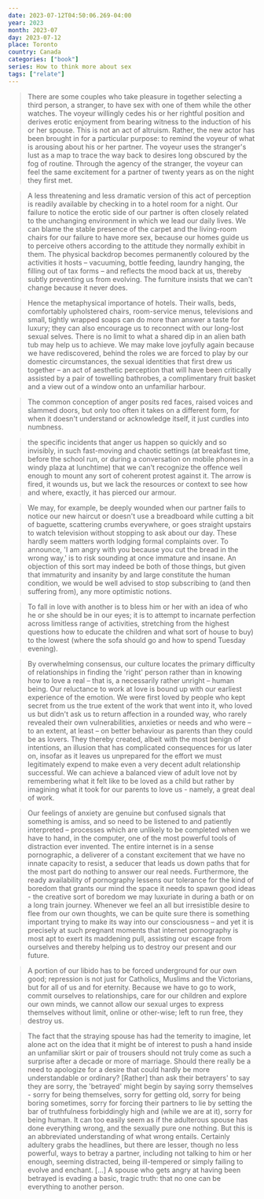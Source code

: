 ```yaml
---
date: 2023-07-12T04:50:06.269-04:00
year: 2023
month: 2023-07
day: 2023-07-12
place: Toronto
country: Canada
categories: ["book"]
series: How to think more about sex
tags: ["relate"]
---
```

> There are some couples who take pleasure in together selecting a third person, a stranger, to have sex with one of them while the other watches. The voyeur willingly cedes his or her rightful position and derives erotic enjoyment from bearing witness to the induction of his or her spouse. This is not an act of altruism. Rather, the new actor has been brought in for a particular purpose: to remind the voyeur of what is arousing about his or her partner. The voyeur uses the stranger's lust as a map to trace the way back to desires long obscured by the fog of routine. Through the agency of the stranger, the voyeur can feel the same excitement for a partner of twenty years as on the night they first met.

> A less threatening and less dramatic version of this act of perception is readily available by checking in to a hotel room for a night. Our failure to notice the erotic side of our partner is often closely related to the unchanging environment in which we lead our daily lives. We can blame the stable presence of the carpet and the living-room chairs for our failure to have more sex, because our homes guide us to perceive others according to the attitude they normally exhibit in them. The physical backdrop becomes permanently coloured by the activities it hosts – vacuuming, bottle feeding, laundry hanging, the filling out of tax forms – and reflects the mood back at us, thereby subtly preventing us from evolving. The furniture insists that we can't change because it never does.

> Hence the metaphysical importance of hotels. Their walls, beds, comfortably upholstered chairs, room-service menus, televisions and small, tightly wrapped soaps can do more than answer a taste for luxury; they can also encourage us to reconnect with our long-lost sexual selves. There is no limit to what a shared dip in an alien bath tub may help us to achieve. We may make love joyfully again because we have rediscovered, behind the roles we are forced to play by our domestic circumstances, the sexual identities that first drew us together – an act of aesthetic perception that will have been critically assisted by a pair of towelling bathrobes, a complimentary fruit basket and a view out of a window onto an unfamiliar harbour.

> The common conception of anger posits red faces, raised voices and slammed doors, but only too often it takes on a different form, for when it doesn't understand or acknowledge itself, it just curdles into numbness. 

> the specific incidents that anger us happen so quickly and so invisibly, in such fast-moving and chaotic settings (at breakfast time, before the school run, or during a conversation on mobile phones in a windy plaza at lunchtime) that we can't recognize the offence well enough to mount any sort of coherent protest against it. The arrow is fired, it wounds us, but we lack the resources or context to see how and where, exactly, it has pierced our armour. 

> We may, for example, be deeply wounded when our partner fails to notice our new haircut or doesn't use a breadboard while cutting a bit of baguette, scattering crumbs everywhere, or goes straight upstairs to watch television without stopping to ask about our day. These hardly seem matters worth lodging formal complaints over. To announce, 'I am angry with you because you cut the bread in the wrong way,' is to risk sounding at once immature and insane. An objection of this sort may indeed be both of those things, but given that immaturity and insanity by and large constitute the human condition, we would be well advised to stop subscribing to (and then suffering from), any more optimistic notions.

> To fall in love with another is to bless him or her with an idea of who he or she should be in our eyes; it is to attempt to incarnate perfection across limitless range of activities, stretching from the highest questions how to educate the children and what sort of house to buy) to the lowest (where the sofa should go and how to spend Tuesday evening).

> By overwhelming consensus, our culture locates the primary difficulty of relationships in finding the 'right' person rather than in knowing how to love a real – that is, a necessarily rather unright – human being. Our reluctance to work at love is bound up with our earliest experience of the emotion. We were first loved by people who kept secret from us the true extent of the work that went into it, who loved us but didn't ask us to return affection in a rounded way, who rarely revealed their own vulnerabilities, anxieties or needs and who were – to an extent, at least – on better behaviour as parents than they could be as lovers. They thereby created, albeit with the most benign of intentions, an illusion that has complicated consequences for us later on, insofar as it leaves us unprepared for the effort we must legitimately expend to make even a very decent adult relationship successful. We can achieve a balanced view of adult love not by remembering what it felt like to be loved as a child but rather by imagining what it took for our parents to love us - namely, a great deal of work.

> Our feelings of anxiety are genuine but confused signals that something is amiss, and so need to be listened to and patiently interpreted – processes which are unlikely to be completed when we have to hand, in the computer, one of the most powerful tools of distraction ever invented. The entire internet is in a sense pornographic, a deliverer of a constant excitement that we have no innate capacity to resist, a seducer that leads us down paths that for the most part do nothing to answer our real needs. Furthermore, the ready availability of pornography lessens our tolerance for the kind of boredom that grants our mind the space it needs to spawn good ideas - the creative sort of boredom we may luxuriate in during a bath or on a long train journey. Whenever we feel an all but irresistible desire to flee from our own thoughts, we can be quite sure there is something important trying to make its way into our consciousness – and yet it is precisely at such pregnant moments that internet pornography is most apt to exert its maddening pull, assisting our escape from ourselves and thereby helping us to destroy our present and our future.

> A portion of our libido has to be forced underground for our own good; repression is not just for Catholics, Muslims and the Victorians, but for all of us and for eternity. Because we have to go to work, commit ourselves to relationships, care for our children and explore our own minds, we cannot allow our sexual urges to express themselves without limit, online or other-wise; left to run free, they destroy us.

> The fact that the straying spouse has had the temerity to imagine, let alone act on the idea that it might be of interest to push a hand inside an unfamiliar skirt or pair of trousers should not truly come as such a surprise after a decade or more of marriage. Should there really be a need to apologize for a desire that could hardly be more understandable or ordinary? [Rather] than ask their betrayers' to say they are sorry, the 'betrayed' might begin by saying sorry themselves - sorry for being themselves, sorry for getting old, sorry for being boring sometimes, sorry for forcing their partners to lie by setting the bar of truthfulness forbiddingly high and (while we are at it), sorry for being human. It can too easily seem as if the adulterous spouse has done everything wrong, and the sexually pure one nothing. But this is an abbreviated understanding of what wrong entails. Certainly adultery grabs the headlines, but there are lesser, though no less powerful, ways to betray a partner, including not talking to him or her enough, seeming distracted, being ill-tempered or simply failing to evolve and enchant. […] A spouse who gets angry at having been betrayed is evading a basic, tragic truth: that no one can be everything to another person.
